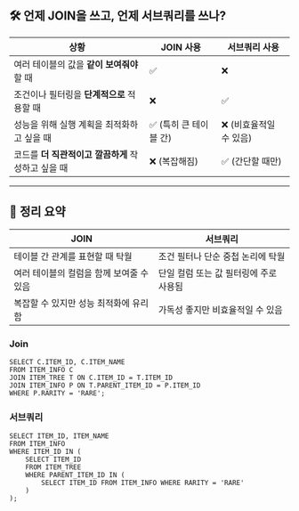 ## 🛠️ 언제 JOIN을 쓰고, 언제 서브쿼리를 쓰나?

| 상황                             | JOIN 사용        | 서브쿼리 사용        |
| ------------------------------ | -------------- | -------------- |
| 여러 테이블의 값을 **같이 보여줘야** 할 때     | ✅              | ❌              |
| 조건이나 필터링을 **단계적으로** 적용할 때      | ❌              | ✅              |
| 성능을 위해 실행 계획을 최적화하고 싶을 때       | ✅ (특히 큰 테이블 간) | ❌ (비효율적일 수 있음) |
| 코드를 **더 직관적이고 깔끔하게** 작성하고 싶을 때 | ❌ (복잡해짐)       | ✅ (간단할 때만)     |

---

## 🧠 정리 요약

| JOIN                    | 서브쿼리                   |
| ----------------------- | ---------------------- |
| 테이블 간 관계를 표현할 때 탁월      | 조건 필터나 단순 중첩 논리에 탁월    |
| 여러 테이블의 컬럼을 함께 보여줄 수 있음 | 단일 컬럼 또는 값 필터링에 주로 사용됨 |
| 복잡할 수 있지만 성능 최적화에 유리함   | 가독성 좋지만 비효율적일 수 있음     |

### Join

```
SELECT C.ITEM_ID, C.ITEM_NAME
FROM ITEM_INFO C
JOIN ITEM_TREE T ON C.ITEM_ID = T.ITEM_ID
JOIN ITEM_INFO P ON T.PARENT_ITEM_ID = P.ITEM_ID
WHERE P.RARITY = 'RARE';
```

### 서브쿼리 

```
SELECT ITEM_ID, ITEM_NAME
FROM ITEM_INFO
WHERE ITEM_ID IN (
    SELECT ITEM_ID
    FROM ITEM_TREE
    WHERE PARENT_ITEM_ID IN (
        SELECT ITEM_ID FROM ITEM_INFO WHERE RARITY = 'RARE'
    )
);

```